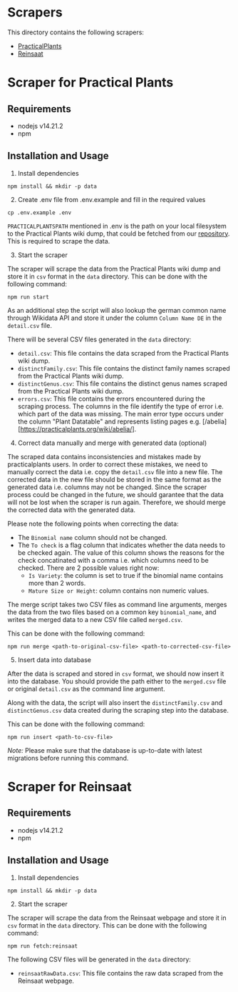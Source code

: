 # Scrapers

This directory contains the following scrapers:

- [PracticalPlants](#scraper-for-practical-plants)
- [Reinsaat](#scraper-for-reinsaat)

# Scraper for Practical Plants

## Requirements

- nodejs v14.21.2
- npm

## Installation and Usage

1. Install dependencies

```shell
npm install && mkdir -p data
```

2. Create .env file from .env.example and fill in the required values

```shell
cp .env.example .env
```

`PRACTICALPLANTSPATH` mentioned in .env is the path on your local filesystem to the Practical Plants wiki dump, that could be fetched from our [repository](https://github.com/ElektraInitiative/practicalplants). This is required to scrape the data.

3. Start the scraper

The scraper will scrape the data from the Practical Plants wiki dump and store it in `csv` format in the `data` directory. This can be done with the following command:

```shell
npm run start
```

As an additional step the script will also lookup the german common name through Wikidata API and store it under the column `Column Name DE` in the `detail.csv` file.

There will be several CSV files generated in the `data` directory:

- `detail.csv`: This file contains the data scraped from the Practical Plants wiki dump.
- `distinctFamily.csv`: This file contains the distinct family names scraped from the Practical Plants wiki dump.
- `distinctGenus.csv`: This file contains the distinct genus names scraped from the Practical Plants wiki dump.
- `errors.csv`: This file contains the errors encountered during the scraping process. The columns in the file identify the type of error i.e. which part of the data was missing. The main error type occurs under the column "Plant Datatable" and represents listing pages e.g. [/abelia][https://practicalplants.org/wiki/abelia/].

4. Correct data manually and merge with generated data (optional)

The scraped data contains inconsistencies and mistakes made by practicalplants users. In order to correct these mistakes, we need to manually correct the data i.e. copy the `detail.csv` file into a new file. The corrected data in the new file should be stored in the same format as the generated data i.e. columns may not be changed. Since the scraper process could be changed in the future, we should garantee that the data will not be lost when the scraper is run again. Therefore, we should merge the corrected data with the generated data.

Please note the following points when correcting the data:

- The `Binomial name` column should not be changed.
- The `To check` is a flag column that indicates whether the data needs to be checked again. The value of this column shows the reasons for the check concatinated with a comma i.e. which columns need to be checked. There are 2 possible values right now:
  - `Is Variety`: the column is set to true if the binomial name contains more than 2 words.
  - `Mature Size or Height`: column contains non numeric values.

The merge script takes two CSV files as command line arguments, merges the data from the two files based on a common key `binomial_name`, and writes the merged data to a new CSV file called `merged.csv`.

This can be done with the following command:

```shell
npm run merge <path-to-original-csv-file> <path-to-corrected-csv-file>
```

5. Insert data into database

After the data is scraped and stored in `csv` format, we should now insert it into the database. You should provide the path either to the `merged.csv` file or original `detail.csv` as the command line argument.

Along with the data, the script will also insert the `distinctFamily.csv` and `distinctGenus.csv` data created during the scraping step into the database.

This can be done with the following command:

```shell
npm run insert <path-to-csv-file>
```

_Note:_ Please make sure that the database is up-to-date with latest migrations before running this command.

# Scraper for Reinsaat

## Requirements

- nodejs v14.21.2
- npm

## Installation and Usage

1. Install dependencies

```shell
npm install && mkdir -p data
```

2. Start the scraper

The scraper will scrape the data from the Reinsaat webpage and store it in `csv` format in the `data` directory. This can be done with the following command:

```shell
npm run fetch:reinsaat
```

The following CSV files will be generated in the `data` directory:

- `reinsaatRawData.csv`: This file contains the raw data scraped from the Reinsaat webpage.

